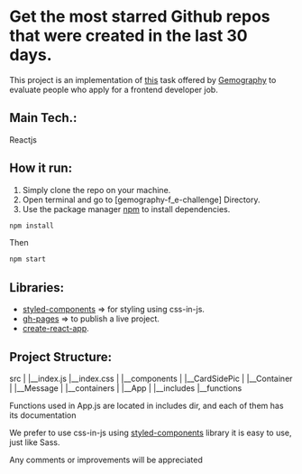 # Get the most starred Github repos that were created in the last 30 days.

This project is an implementation of [this](https://github.com/gemography/frontend-coding-challenge) task offered by [Gemography](https://www.gemography.com/) to evaluate people who apply for a frontend developer job.

## Main Tech.:
Reactjs

## How it run:
1. Simply clone the repo on your machine.
2. Open terminal and go to [gemography-f_e-challenge] Directory.
3. Use the package manager [npm](https://www.npmjs.com/) to install dependencies.
```bash
npm install
```
Then
```bash
npm start
```

## Libraries:
- [styled-components](https://styled-components.com/) => for styling using css-in-js.
- [gh-pages](https://www.npmjs.com/package/gh-pages) => to publish a live project.
- [create-react-app](https://create-react-app.dev/).


## Project Structure:
src |
    |__index.js
    |__index.css
    |
    |__components
    |  |__CardSidePic
    |  |__Container
    |  |__Message
    |
    |__containers
    |  |__App
    |
    |__includes
       |__functions

Functions used in App.js are located in includes dir, and each of them has its documentation

We prefer to use css-in-js using [styled-components](https://styled-components.com/) library
it is easy to use, just like Sass.

Any comments or improvements will be appreciated
